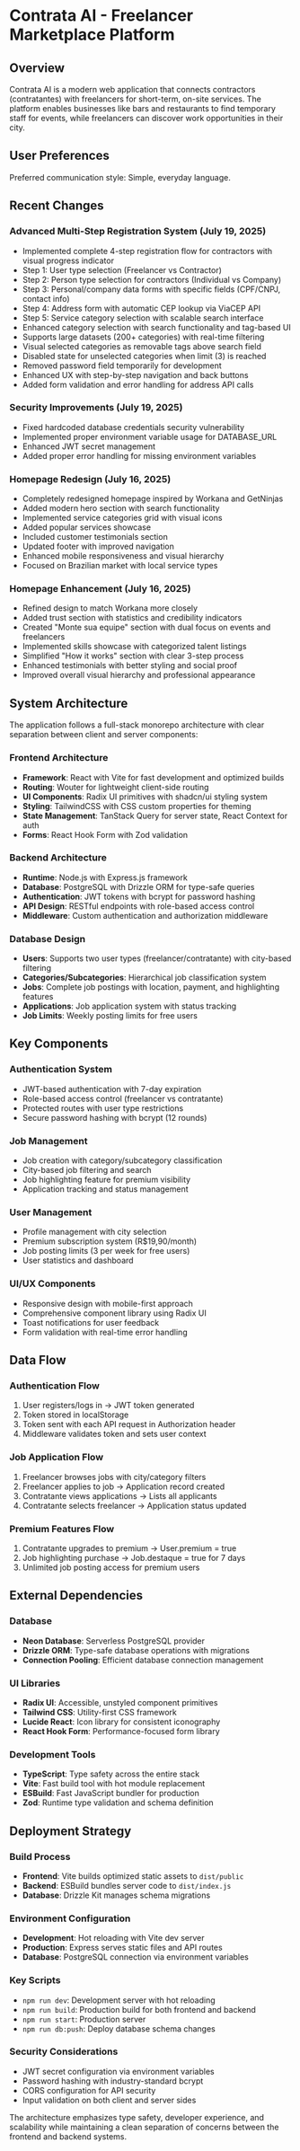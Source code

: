 # Contrata AI - Freelancer Marketplace Platform

## Overview

Contrata AI is a modern web application that connects contractors (contratantes) with freelancers for short-term, on-site services. The platform enables businesses like bars and restaurants to find temporary staff for events, while freelancers can discover work opportunities in their city.

## User Preferences

Preferred communication style: Simple, everyday language.

## Recent Changes

### Advanced Multi-Step Registration System (July 19, 2025)
- Implemented complete 4-step registration flow for contractors with visual progress indicator
- Step 1: User type selection (Freelancer vs Contractor)  
- Step 2: Person type selection for contractors (Individual vs Company)
- Step 3: Personal/company data forms with specific fields (CPF/CNPJ, contact info)
- Step 4: Address form with automatic CEP lookup via ViaCEP API
- Step 5: Service category selection with scalable search interface
- Enhanced category selection with search functionality and tag-based UI
- Supports large datasets (200+ categories) with real-time filtering
- Visual selected categories as removable tags above search field
- Disabled state for unselected categories when limit (3) is reached
- Removed password field temporarily for development
- Enhanced UX with step-by-step navigation and back buttons
- Added form validation and error handling for address API calls

### Security Improvements (July 19, 2025)
- Fixed hardcoded database credentials security vulnerability
- Implemented proper environment variable usage for DATABASE_URL
- Enhanced JWT secret management
- Added proper error handling for missing environment variables

### Homepage Redesign (July 16, 2025)
- Completely redesigned homepage inspired by Workana and GetNinjas
- Added modern hero section with search functionality
- Implemented service categories grid with visual icons
- Added popular services showcase
- Included customer testimonials section
- Updated footer with improved navigation
- Enhanced mobile responsiveness and visual hierarchy
- Focused on Brazilian market with local service types

### Homepage Enhancement (July 16, 2025)
- Refined design to match Workana more closely
- Added trust section with statistics and credibility indicators
- Created "Monte sua equipe" section with dual focus on events and freelancers
- Implemented skills showcase with categorized talent listings
- Simplified "How it works" section with clear 3-step process
- Enhanced testimonials with better styling and social proof
- Improved overall visual hierarchy and professional appearance

## System Architecture

The application follows a full-stack monorepo architecture with clear separation between client and server components:

### Frontend Architecture
- **Framework**: React with Vite for fast development and optimized builds
- **Routing**: Wouter for lightweight client-side routing
- **UI Components**: Radix UI primitives with shadcn/ui styling system
- **Styling**: TailwindCSS with CSS custom properties for theming
- **State Management**: TanStack Query for server state, React Context for auth
- **Forms**: React Hook Form with Zod validation

### Backend Architecture
- **Runtime**: Node.js with Express.js framework
- **Database**: PostgreSQL with Drizzle ORM for type-safe queries
- **Authentication**: JWT tokens with bcrypt for password hashing
- **API Design**: RESTful endpoints with role-based access control
- **Middleware**: Custom authentication and authorization middleware

### Database Design
- **Users**: Supports two user types (freelancer/contratante) with city-based filtering
- **Categories/Subcategories**: Hierarchical job classification system
- **Jobs**: Complete job postings with location, payment, and highlighting features
- **Applications**: Job application system with status tracking
- **Job Limits**: Weekly posting limits for free users

## Key Components

### Authentication System
- JWT-based authentication with 7-day expiration
- Role-based access control (freelancer vs contratante)
- Protected routes with user type restrictions
- Secure password hashing with bcrypt (12 rounds)

### Job Management
- Job creation with category/subcategory classification
- City-based job filtering and search
- Job highlighting feature for premium visibility
- Application tracking and status management

### User Management
- Profile management with city selection
- Premium subscription system (R$19,90/month)
- Job posting limits (3 per week for free users)
- User statistics and dashboard

### UI/UX Components
- Responsive design with mobile-first approach
- Comprehensive component library using Radix UI
- Toast notifications for user feedback
- Form validation with real-time error handling

## Data Flow

### Authentication Flow
1. User registers/logs in → JWT token generated
2. Token stored in localStorage
3. Token sent with each API request in Authorization header
4. Middleware validates token and sets user context

### Job Application Flow
1. Freelancer browses jobs with city/category filters
2. Freelancer applies to job → Application record created
3. Contratante views applications → Lists all applicants
4. Contratante selects freelancer → Application status updated

### Premium Features Flow
1. Contratante upgrades to premium → User.premium = true
2. Job highlighting purchase → Job.destaque = true for 7 days
3. Unlimited job posting access for premium users

## External Dependencies

### Database
- **Neon Database**: Serverless PostgreSQL provider
- **Drizzle ORM**: Type-safe database operations with migrations
- **Connection Pooling**: Efficient database connection management

### UI Libraries
- **Radix UI**: Accessible, unstyled component primitives
- **Tailwind CSS**: Utility-first CSS framework
- **Lucide React**: Icon library for consistent iconography
- **React Hook Form**: Performance-focused form library

### Development Tools
- **TypeScript**: Type safety across the entire stack
- **Vite**: Fast build tool with hot module replacement
- **ESBuild**: Fast JavaScript bundler for production
- **Zod**: Runtime type validation and schema definition

## Deployment Strategy

### Build Process
- **Frontend**: Vite builds optimized static assets to `dist/public`
- **Backend**: ESBuild bundles server code to `dist/index.js`
- **Database**: Drizzle Kit manages schema migrations

### Environment Configuration
- **Development**: Hot reloading with Vite dev server
- **Production**: Express serves static files and API routes
- **Database**: PostgreSQL connection via environment variables

### Key Scripts
- `npm run dev`: Development server with hot reloading
- `npm run build`: Production build for both frontend and backend
- `npm run start`: Production server
- `npm run db:push`: Deploy database schema changes

### Security Considerations
- JWT secret configuration via environment variables
- Password hashing with industry-standard bcrypt
- CORS configuration for API security
- Input validation on both client and server sides

The architecture emphasizes type safety, developer experience, and scalability while maintaining a clean separation of concerns between the frontend and backend systems.